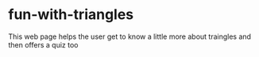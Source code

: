 # fun-with-triangles
 This web page helps the user get to know a little more about traingles and then offers a quiz too

